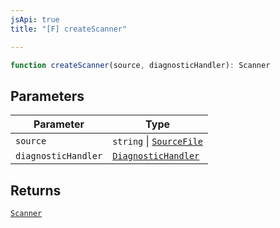 ```yaml
---
jsApi: true
title: "[F] createScanner"

---
```

```ts
function createScanner(source, diagnosticHandler): Scanner
```

## Parameters

| Parameter | Type |
| ------ | ------ |
| `source` | `string` \| [`SourceFile`](../interfaces/SourceFile.md) |
| `diagnosticHandler` | [`DiagnosticHandler`](../type-aliases/DiagnosticHandler.md) |

## Returns

[`Scanner`](../interfaces/Scanner.md)
